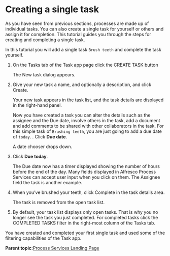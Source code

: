 # Creating a single task

As you have seen from previous sections, processes are made up of individual tasks. You can also create a single task for yourself or others and assign it for completion. This tutorial guides you through the steps for creating and completing a single task.

In this tutorial you will add a single task `Brush teeth` and complete the task yourself.

1.  On the Tasks tab of the Task app page click the CREATE TASK button

    The New task dialog appears.

2.  Give your new task a name, and optionally a description, and click Create.

    Your new task appears in the task list, and the task details are displayed in the right-hand panel.

    Now you have created a task you can alter the details such as the assignee and the Due date, involve others in the task, add a document and add comments to be shared with other collaborators in the task. For this simple task of `Brushing teeth`, you are just going to add a due date of `today`. . Click **Due date**.

    A date chooser drops down.

3.  Click **Due today**.

    The Due date now has a timer displayed showing the number of hours before the end of the day. Many fields displayed in Alfresco Process Services can accept user input when you click on them. The Assignee field the task is another example.

4.  When you’ve brushed your teeth, click Complete in the task details area.

    The task is removed from the open task list.

5.  By default, your task list displays only open tasks. That is why you no longer see the task you just completed. For completed tasks click the COMPLETED TASKS filter in the right-most column of the Tasks tab.

You have created and completed your first single task and used some of the filtering capabilities of the Task app.

**Parent topic:**[Process Services Landing Page](../concepts/Landing-page.md)

